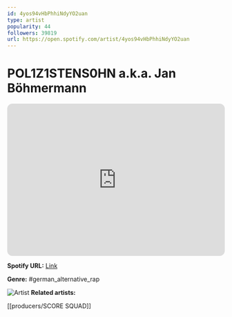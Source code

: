 ```yaml
---
id: 4yos94vHbPhhiNdyYO2uan
type: artist
popularity: 44
followers: 39819
url: https://open.spotify.com/artist/4yos94vHbPhhiNdyYO2uan
---
```

# POL1Z1STENS0HN a.k.a. Jan Böhmermann

<iframe style="border-radius:12px" src="https://open.spotify.com/embed/artist/4yos94vHbPhhiNdyYO2uan" width="100%" height="352" frameBorder="0" allowfullscreen="" allow="autoplay; clipboard-write; encrypted-media; fullscreen; picture-in-picture" loading="lazy"></iframe>

**Spotify URL:** [Link](https://open.spotify.com/artist/4yos94vHbPhhiNdyYO2uan)

**Genre:**  #german_alternative_rap

![Artist](https://i.scdn.co/image/ab67616d0000b27330f879a48ee42d066e862866)
**Related artists:**

[[producers/SCORE SQUAD]]
